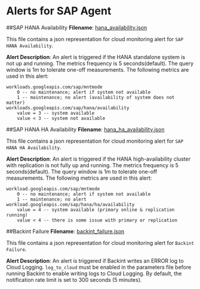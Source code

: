 # Alerts for SAP Agent


##SAP HANA Availability
**Filename**: [hana_availability.json](hana_availability.json)

This file contains a json representation for cloud monitoring alert for `SAP HANA Availability`.

**Alert Description**: An alert is triggered if the HANA standalone system is not up and running. The metrics frequency is 5 seconds(default). The query window is 1m to tolerate one-off measurements. The following metrics are used in this alert:

```
workloads.googleapis.com/sap/mntmode
    0 -- no maintenance; alert if system not available
    1 -- maintenance; no alert (availability of system does not matter)
workloads.googleapis.com/sap/hana/availability
    value = 3 -- system available
    value < 3 -- system not available
```

##SAP HANA HA Availability
**Filename**: [hana_ha_availability.json](hana_ha_availability.json)

This file contains a json representation for cloud monitoring alert for `SAP HANA HA Availability`.

**Alert Description**: An alert is triggered if the HANA high-availability cluster with replication is
not fully up and running. The metrics frequency is 5 seconds(default). The query window is 1m to tolerate one-off measurements. The following metrics are used in this alert:

```
workload.googleapis.com/sap/mntmode
    0 -- no maintenance; alert if system not available
    1 -- maintenance; no alert
workload.googleapis.com/sap/hana/ha/availability
    value = 4 -- system available (primary online & replication running)
    value < 4 -- there is some issue with primary or replication
```

##Backint Failure
**Filename**: [backint_failure.json](backint_failure.json)

This file contains a json representation for cloud monitoring alert for `Backint Failure`.

**Alert Description**: An alert is triggered if Backint writes an ERROR log to Cloud Logging.
`log_to_cloud` must be enabled in the parameters file before running Backint to enable writing
logs to Cloud Logging. By default, the notification rate limit is set to 300 seconds (5 minutes).
